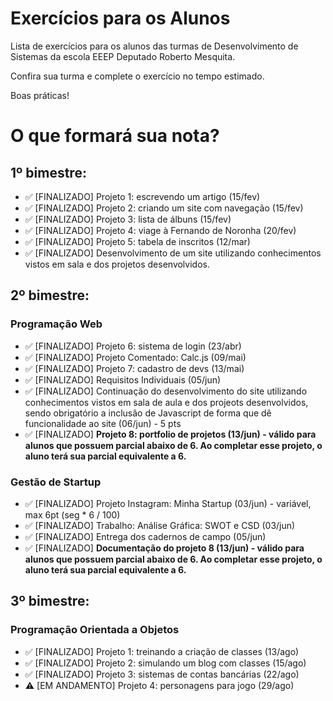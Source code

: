 # Exercícios para os Alunos
Lista de exercícios para os alunos das turmas de Desenvolvimento de Sistemas da escola EEEP Deputado Roberto Mesquita.

Confira sua turma e complete o exercício no tempo estimado.

Boas práticas!

# O que formará sua nota?
## 1º bimestre:
- ✅ [FINALIZADO] Projeto 1: escrevendo um artigo (15/fev)
- ✅ [FINALIZADO] Projeto 2: criando um site com navegação (15/fev)
- ✅ [FINALIZADO] Projeto 3: lista de álbuns (15/fev)
- ✅ [FINALIZADO] Projeto 4: viage à Fernando de Noronha (20/fev)
- ✅ [FINALIZADO] Projeto 5: tabela de inscritos (12/mar)
- ✅ [FINALIZADO] Desenvolvimento de um site utilizando conhecimentos vistos em sala e dos projetos desenvolvidos.

## 2º bimestre:
### Programação Web
- ✅ [FINALIZADO] Projeto 6: sistema de login (23/abr)
- ✅ [FINALIZADO] Projeto Comentado: Calc.js (09/mai)
- ✅ [FINALIZADO] Projeto 7: cadastro de devs (13/mai)
- ✅ [FINALIZADO] Requisitos Individuais (05/jun)
- ✅ [FINALIZADO] Continuação do desenvolvimento do site utilizando conhecimentos vistos em sala de aula e dos projeots desenvolvidos, sendo obrigatório a inclusão de Javascript de forma que dê funcionalidade ao site (06/jun) - 5 pts
- ✅ [FINALIZADO] <b>Projeto 8: portfolio de projetos (13/jun) - válido para alunos que possuem parcial abaixo de 6. Ao completar esse projeto, o aluno terá sua parcial equivalente a 6.</b>

### Gestão de Startup
- ✅ [FINALIZADO] Projeto Instagram: Minha Startup (03/jun) - variável, max 6pt (seg * 6 / 100)
- ✅ [FINALIZADO] Trabalho: Análise Gráfica: SWOT e CSD (03/jun)
- ✅ [FINALIZADO] Entrega dos cadernos de campo (05/jun)
- ✅ [FINALIZADO] <b>Documentação do projeto 8 (13/jun) - válido para alunos que possuem parcial abaixo de 6. Ao completar esse projeto, o aluno terá sua parcial equivalente a 6.</b>

## 3º bimestre:
### Programação Orientada a Objetos
- ✅ [FINALIZADO] Projeto 1: treinando a criação de classes (13/ago)
- ✅ [FINALIZADO] Projeto 2: simulando um blog com classes (15/ago)
- ✅ [FINALIZADO] Projeto 3: sistemas de contas bancárias (22/ago)
- ⚠️ [EM ANDAMENTO] Projeto 4: personagens para jogo (29/ago)
